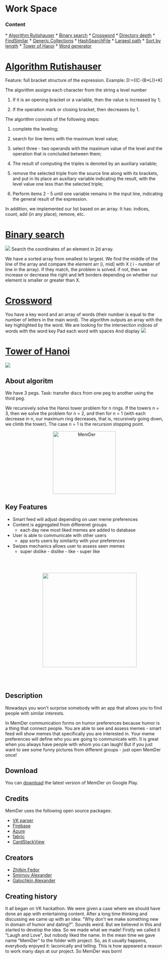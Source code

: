 # Work Space
### Content
</p>
*  <a href="#Algorithm Rutishauser">Algorithm Rutishauser</a> 
*  <a href="#Binary search">Binary search</a> 
*  <a href="#Crossword">Crossword</a> 
*  <a href="#Directory depth">Directory depth</a> 
*  <a href="#FindSimilar">FindSimilar</a> 
*  <a href="#Generic Collections">Generic Collections</a> 
*  <a href="#HashSearchFile">HashSearchFile</a> 
*  <a href="#Largest path">Largest path</a> 
*  <a href="#Sort by length">Sort by length</a> 
*  <a href="#Tower of Hanoi">Tower of Hanoi</a> 
*  <a href="#Word generator">Word generator</a> 
</p>

# [Algorithm Rutishauser](https://github.com/Feodoros/WorkSpace/blob/master/AlgorithmRutishauser/StructureList.cs)

Feature: full bracket structure of the expression. Example:
D:=((C-(B*L))+K)

The algorithm assigns each character from the string a level number

1. If it is an opening bracket or a variable, then the value is increased by 1;

2. If the operation mark or closing bracket, then decreases by 1.

The algorithm consists of the following steps:

1. complete the leveling;

2. search for line items with the maximum level value;

3. select three - two operands with the maximum value of the level and the operation that is concluded between them;

4. The result of computing the triples is denoted by an auxiliary variable;

5. remove the selected triple from the source line along with its brackets, and put in its place an auxiliary variable indicating the result, with the level value one less than the selected triple;

6. Perform items 2 - 5 until one variable remains in the input line, indicating the general result of the expression.

In addition, we implemented our list based on an array. It has: indices, count, add (in any place), remove, etc.

# [Binary search](https://github.com/Feodoros/WorkSpace/blob/master/BinSearch/Program.cs)
![](https://sun9-15.userapi.com/c857320/v857320109/180096/002vsj8buk8.jpg)
Search the coordinates of an element in 2d array.

We have a sorted array from smallest to largest. We find the middle of the line of the array and compare the element arr [i, mid] with X ( i - number of line in the array). If they match, the problem is solved. if not, then we increase or decrease the right and left borders depending on whether our element is smaller or greater than X.

# [Crossword](https://github.com/Feodoros/WorkSpace/blob/master/Cross/Program.cs)
You have a key word and an array of words (their number is equal to the number of letters in the main word). The algorithm outputs an array with the key highlighted by the word.
We are looking for the intersection indices of words with the word key
Pad each word with spaces
And display
![](https://sun9-58.userapi.com/c205828/v205828109/10aea6/f3boQI59Slc.jpg)


# [Tower of Hanoi](https://github.com/Feodoros/WorkSpace/blob/master/HanoiTowards/Program.cs)
![](https://blog-c7ff.kxcdn.com/blog/wp-content/uploads/2016/12/Tower-of-hanoi.gif)

## About algoritm
We have 3 pegs.
Task: transfer discs from one peg to another using the third peg.


We recursively solve the Hanoi tower problem for n rings.
If the towers n = 3, then we solve the problem for n = 2, and then for n = 1 (with each decrease in n, our maximum ring decreases, that is, recursively going down, we climb the tower).
The case n = 1 is the recursion stopping point.

<p align="center">
  <a>
      <img src="https://user-images.githubusercontent.com/32129186/55137420-f9f7c700-5141-11e9-997f-31a76a4693a7.gif" alt="MemDer" width="200"></a>
  </a>  
</p>

## Key Features
  
* Smart feed will adjust depending on user meme preferences
* Content is aggregated from differenet groups 
  - each day new most liked memes are added to database
* User is able to communicate with other users
  - app sorts users by similarity with your preferences
* Swipes mechanics allows user to assess seen memes 
  - super dislike - dislike - like - super like
<pre>
<p align="center">
  <a>
    <img src="https://user-images.githubusercontent.com/32129186/55136074-7688a680-513e-11e9-884f-e2737bd4ab37.gif" width="300">
  </a>
</p>
</pre>

## Description

Nowadays you won't surprise somebody with an app that allows you to find people with similar interests. 

In MemDer communication forms on humor preferences because humor is a thing that connect people.
You are able to see and assess memes - smart feed will show memes that specifically you are interested in. 
Your meme preferences will define who you are going to communicate with. 
It is great when you always have people with whom you can laugh!
But if you just want to see some funny pictures from different groups - just open MemDer once!

## Download

You can [download](https://play.google.com/store/apps/details?id=com.MemDerPack) the latest version of MemDer on Google Play.

## Credits

MemDer uses the following open source packages:

- [VK parser](https://github.com/Feodoros/vkParser)
- [Firebase](https://firebase.google.com)
- [Azure](https://azure.microsoft.com/ru-ru/)
- [fabric](https://get.fabric.io)
- [CardStackView](https://github.com/yuyakaido/CardStackView)

## Creators

- [Zhilkin Fedor](https://github.com/Feodoros)
- [Smirnov Alexander](https://github.com/SmirnovAlexander)
- [Galochkin Alexander](https://github.com/alexandr-galochkin)

## Creating history

It all began on VK hackathon. We were given a case where we should have done an app with entertaining content.
After a long time thinking and discussing we came up with an idea: "Why don't we make something new in domain of humor and dating?".
Sounds weird. But we believed in this and started to develop the idea. So we made what we made! 
Firstly we called it "Laugh and Love", but nobody liked the name. In the mean time we gave name "MemDer" to the folder with project.
So, as it usually happens, everybody enjoyed it: laconically and telling.
This is how appeared a reason to work many days at our project.
So MemDer was born!
